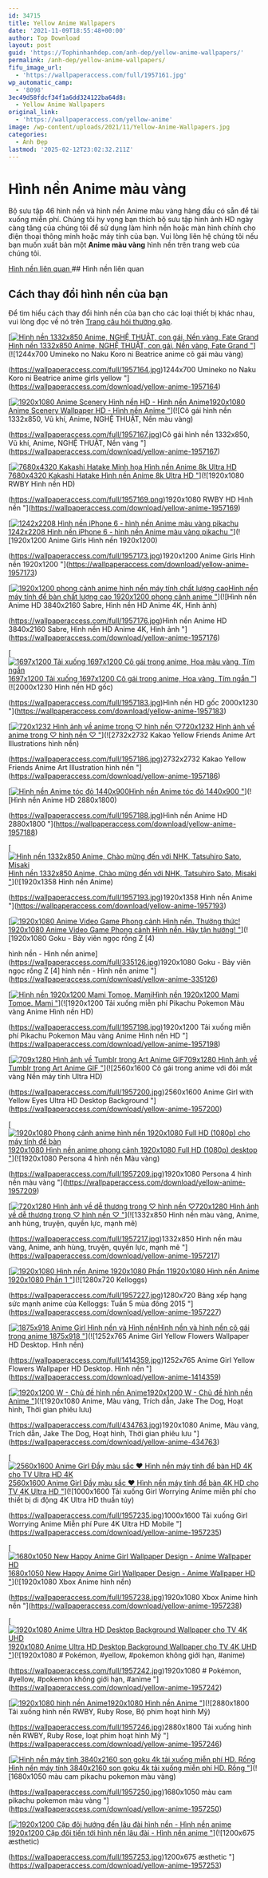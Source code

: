 ```yaml
---
id: 34715
title: Yellow Anime Wallpapers
date: '2021-11-09T18:55:48+00:00'
author: Top Download
layout: post
guid: 'https://Tophinhanhdep.com/anh-dep/yellow-anime-wallpapers/'
permalink: /anh-dep/yellow-anime-wallpapers/
fifu_image_url:
  - 'https://wallpaperaccess.com/full/1957161.jpg'
wp_automatic_camp:
  - '8098'
3ec49d58fdcf34f1a6dd324122ba64d8:
  - Yellow Anime Wallpapers
original_link:
  - 'https://wallpaperaccess.com/yellow-anime'
image: /wp-content/uploads/2021/11/Yellow-Anime-Wallpapers.jpg
categories:
  - Ảnh Đẹp
lastmod: '2025-02-12T23:02:32.211Z'
---
```

# Hình nền Anime màu vàng

Bộ sưu tập 46 hình nền và hình nền Anime màu vàng hàng đầu có sẵn để tải xuống miễn phí. Chúng tôi hy vọng bạn thích bộ sưu tập hình ảnh HD ngày càng tăng của chúng tôi để sử dụng làm hình nền hoặc màn hình chính cho điện thoại thông minh hoặc máy tính của bạn. Vui lòng liên hệ chúng tôi nếu bạn muốn xuất bản một **Anime màu vàng** hình nền trên trang web của chúng tôi.

[Hình nền liên quan ](#related) ## Hình nền liên quan

## Cách thay đổi hình nền của bạn

Để tìm hiểu cách thay đổi hình nền của bạn cho các loại thiết bị khác nhau, vui lòng đọc về nó trên [Trang câu hỏi thường gặp](https://tophinhanhdep.com/faq/).

  
[[![Hình nền 1332x850 Anime, NGHỆ THUẬT, con gái, Nền vàng, Fate Grand](https://wallpaperaccess.com/full/1957161.jpg)Hình nền 1332x850 Anime, NGHỆ THUẬT, con gái, Nền vàng, Fate Grand "](https://wallpaperaccess.com/download/yellow-anime-1957161)](![1244x700 Umineko no Naku Koro ni Beatrice anime cô gái màu vàng)

(https://wallpaperaccess.com/full/1957164.jpg)1244x700 Umineko no Naku Koro ni Beatrice anime girls yellow "](https://wallpaperaccess.com/download/yellow-anime-1957164)

[[![1920x1080 Anime Scenery Hình nền HD - Hình nền Anime](https://wallpaperaccess.com/full/1957165.jpg)1920x1080 Anime Scenery Wallpaper HD - Hình nền Anime "](https://wallpaperaccess.com/download/yellow-anime-1957165)](![Cô gái hình nền 1332x850, Vũ khí, Anime, NGHỆ THUẬT, Nền màu vàng)

(https://wallpaperaccess.com/full/1957167.jpg)Cô gái hình nền 1332x850, Vũ khí, Anime, NGHỆ THUẬT, Nền vàng "](https://wallpaperaccess.com/download/yellow-anime-1957167)

[[![7680x4320 Kakashi Hatake Minh họa Hình nền Anime 8k Ultra HD](https://wallpaperaccess.com/full/1625494.jpg)7680x4320 Kakashi Hatake Hình nền Anime 8k Ultra HD "](https://wallpaperaccess.com/download/yellow-anime-1625494)](![1920x1080 RWBY Hình nền HD)

(https://wallpaperaccess.com/full/1957169.png)1920x1080 RWBY HD Hình nền "](https://wallpaperaccess.com/download/yellow-anime-1957169)

[[![1242x2208 Hình nền iPhone 6 - hình nền Anime màu vàng pikachu](https://wallpaperaccess.com/full/1846693.jpg)1242x2208 Hình nền iPhone 6 - hình nền Anime màu vàng pikachu "](https://wallpaperaccess.com/download/yellow-anime-1846693)](![1920x1200 Anime Girls Hình nền 1920x1200)

(https://wallpaperaccess.com/full/1957173.jpg)1920x1200 Anime Girls Hình nền 1920x1200 "](https://wallpaperaccess.com/download/yellow-anime-1957173)

[[![1920x1200 phong cảnh anime hình nền máy tính chất lượng cao](https://wallpaperaccess.com/full/1957175.jpg)Hình nền máy tính để bàn chất lượng cao 1920x1200 phong cảnh anime "](https://wallpaperaccess.com/download/yellow-anime-1957175)](![Hình nền Anime HD 3840x2160 Sabre, Hình nền HD Anime 4K, Hình ảnh)

(https://wallpaperaccess.com/full/1957176.jpg)Hình nền Anime HD 3840x2160 Sabre, Hình nền HD Anime 4K, Hình ảnh "](https://wallpaperaccess.com/download/yellow-anime-1957176)

[[![1697x1200 Tải xuống 1697x1200 Cô gái trong anime, Hoa màu vàng, Tím ngắn](https://wallpaperaccess.com/full/1957181.jpg)1697x1200 Tải xuống 1697x1200 Cô gái trong anime, Hoa vàng, Tím ngắn "](https://wallpaperaccess.com/download/yellow-anime-1957181)](![2000x1230 Hình nền HD gốc)

(https://wallpaperaccess.com/full/1957183.jpg)Hình nền HD gốc 2000x1230 "](https://wallpaperaccess.com/download/yellow-anime-1957183)

[[![720x1232 Hình ảnh về anime trong ♡ hình nền ♡](https://wallpaperaccess.com/full/1957185.jpg)720x1232 Hình ảnh về anime trong ♡ hình nền ♡ "](https://wallpaperaccess.com/download/yellow-anime-1957185)](![2732x2732 Kakao Yellow Friends Anime Art Illustrations hình nền)

(https://wallpaperaccess.com/full/1957186.jpg)2732x2732 Kakao Yellow Friends Anime Art Illustration hình nền "](https://wallpaperaccess.com/download/yellow-anime-1957186)

[[![Hình nền Anime tóc đỏ 1440x900](https://wallpaperaccess.com/full/1957187.jpg)Hình nền Anime tóc đỏ 1440x900 "](https://wallpaperaccess.com/download/yellow-anime-1957187)](![Hình nền Anime HD 2880x1800)

(https://wallpaperaccess.com/full/1957188.jpg)Hình nền Anime HD 2880x1800 "](https://wallpaperaccess.com/download/yellow-anime-1957188)

[[![Hình nền 1332x850 Anime, Chào mừng đến với NHK, Tatsuhiro Sato, Misaki](https://wallpaperaccess.com/full/1957192.jpg)Hình nền 1332x850 Anime, Chào mừng đến với NHK, Tatsuhiro Sato, Misaki "](https://wallpaperaccess.com/download/yellow-anime-1957192)](![1920x1358 Hình nền Anime)

(https://wallpaperaccess.com/full/1957193.jpg)1920x1358 Hình nền Anime "](https://wallpaperaccess.com/download/yellow-anime-1957193)

[[![1920x1080 Anime Video Game Phong cảnh Hình nền.  Thưởng thức!](https://wallpaperaccess.com/full/1957194.jpg)1920x1080 Anime Video Game Phong cảnh Hình nền. Hãy tận hưởng! "](https://wallpaperaccess.com/download/yellow-anime-1957194)](![1920x1080 Goku - Bảy viên ngọc rồng Z [4)

 hình nền - Hình nền anime](https://wallpaperaccess.com/full/335126.jpg)1920x1080 Goku - Bảy viên ngọc rồng Z \[4\] hình nền - Hình nền anime "](https://wallpaperaccess.com/download/yellow-anime-335126)

[[![Hình nền 1920x1200 Mami Tomoe.  Mami](https://wallpaperaccess.com/full/1957196.jpg)Hình nền 1920x1200 Mami Tomoe. Mami "](https://wallpaperaccess.com/download/yellow-anime-1957196)](![1920x1200 Tải xuống miễn phí Pikachu Pokemon Màu vàng Anime Hình nền HD)

(https://wallpaperaccess.com/full/1957198.jpg)1920x1200 Tải xuống miễn phí Pikachu Pokemon Màu vàng Anime Hình nền HD "](https://wallpaperaccess.com/download/yellow-anime-1957198)

[[![709x1280 Hình ảnh về Tumblr trong Art Anime GIF](https://wallpaperaccess.com/full/1957199.jpg)709x1280 Hình ảnh về Tumblr trong Art Anime GIF "](https://wallpaperaccess.com/download/yellow-anime-1957199)](![2560x1600 Cô gái trong anime với đôi mắt vàng Nền máy tính Ultra HD)

(https://wallpaperaccess.com/full/1957200.jpg)2560x1600 Anime Girl with Yellow Eyes Ultra HD Desktop Background "](https://wallpaperaccess.com/download/yellow-anime-1957200)

[[![1920x1080 Phong cảnh anime hình nền 1920x1080 Full HD (1080p) cho máy tính để bàn](https://wallpaperaccess.com/full/1957202.jpg)1920x1080 Hình nền anime phong cảnh 1920x1080 Full HD (1080p) desktop "](https://wallpaperaccess.com/download/yellow-anime-1957202)](![1920x1080 Persona 4 hình nền Màu vàng)

(https://wallpaperaccess.com/full/1957209.jpg)1920x1080 Persona 4 hình nền màu vàng "](https://wallpaperaccess.com/download/yellow-anime-1957209)

[[![720x1280 Hình ảnh về dễ thương trong ♡ hình nền ♡](https://wallpaperaccess.com/full/1957215.jpg)720x1280 Hình ảnh về dễ thương trong ♡ hình nền ♡ "](https://wallpaperaccess.com/download/yellow-anime-1957215)](![1332x850 Hình nền màu vàng, Anime, anh hùng, truyện, quyền lực, mạnh mẽ)

(https://wallpaperaccess.com/full/1957217.jpg)1332x850 Hình nền màu vàng, Anime, anh hùng, truyện, quyền lực, mạnh mẽ "](https://wallpaperaccess.com/download/yellow-anime-1957217)

[[![1920x1080 Hình nền Anime 1920x1080 Phần 1](https://wallpaperaccess.com/full/87466.jpg)1920x1080 Hình nền Anime 1920x1080 Phần 1 "](https://wallpaperaccess.com/download/yellow-anime-87466)](![1280x720 Kelloggs)

(https://wallpaperaccess.com/full/1957227.jpg)1280x720 Bảng xếp hạng sức mạnh anime của Kelloggs: Tuần 5 mùa đông 2015 "](https://wallpaperaccess.com/download/yellow-anime-1957227)

[[![1875x918 Anime Girl Hình nền và Hình nền](https://wallpaperaccess.com/full/1957230.jpg)Hình nền và hình nền cô gái trong anime 1875x918 "](https://wallpaperaccess.com/download/yellow-anime-1957230)](![1252x765 Anime Girl Yellow Flowers Wallpaper HD Desktop.  Hình nền)

(https://wallpaperaccess.com/full/1414359.jpg)1252x765 Anime Girl Yellow Flowers Wallpaper HD Desktop. Hình nền "](https://wallpaperaccess.com/download/yellow-anime-1414359)

[[![1920x1200 W - Chủ đề hình nền Anime](https://wallpaperaccess.com/full/1957233.jpg)1920x1200 W - Chủ đề hình nền Anime "](https://wallpaperaccess.com/download/yellow-anime-1957233)](![1920x1080 Anime, Màu vàng, Trích dẫn, Jake The Dog, Hoạt hình, Thời gian phiêu lưu)

(https://wallpaperaccess.com/full/434763.jpg)1920x1080 Anime, Màu vàng, Trích dẫn, Jake The Dog, Hoạt hình, Thời gian phiêu lưu "](https://wallpaperaccess.com/download/yellow-anime-434763)

[[![2560x1600 Anime Girl Đầy màu sắc ❤ Hình nền máy tính để bàn HD 4K cho TV Ultra HD 4K](https://wallpaperaccess.com/full/168572.jpg)2560x1600 Anime Girl Đầy màu sắc ❤ Hình nền máy tính để bàn 4K HD cho TV 4K Ultra HD "](https://wallpaperaccess.com/download/yellow-anime-168572)](![1000x1600 Tải xuống Girl Worrying Anime miễn phí cho thiết bị di động 4K Ultra HD thuần túy)

(https://wallpaperaccess.com/full/1957235.jpg)1000x1600 Tải xuống Girl Worrying Anime Miễn phí Pure 4K Ultra HD Mobile "](https://wallpaperaccess.com/download/yellow-anime-1957235)

[[![1680x1050 New Happy Anime Girl Wallpaper Design - Anime Wallpaper HD](https://wallpaperaccess.com/full/120817.jpg)1680x1050 New Happy Anime Girl Wallpaper Design - Anime Wallpaper HD "](https://wallpaperaccess.com/download/yellow-anime-120817)](![1920x1080 Xbox Anime hình nền)

(https://wallpaperaccess.com/full/1957238.jpg)1920x1080 Xbox Anime hình nền "](https://wallpaperaccess.com/download/yellow-anime-1957238)

[[![1920x1080 Anime Ultra HD Desktop Background Wallpaper cho TV 4K UHD](https://wallpaperaccess.com/full/1957239.jpg)1920x1080 Anime Ultra HD Desktop Background Wallpaper cho TV 4K UHD "](https://wallpaperaccess.com/download/yellow-anime-1957239)](![1920x1080 # Pokémon, #yellow, #pokemon không giới hạn, #anime)

(https://wallpaperaccess.com/full/1957242.jpg)1920x1080 # Pokémon, #yellow, #pokemon không giới hạn, #anime "](https://wallpaperaccess.com/download/yellow-anime-1957242)

[[![1920x1080 hình nền Anime](https://wallpaperaccess.com/full/1957244.jpg)1920x1080 Hình nền Anime "](https://wallpaperaccess.com/download/yellow-anime-1957244)](![2880x1800 Tải xuống hình nền RWBY, Ruby Rose, Bộ phim hoạt hình Mỹ)

(https://wallpaperaccess.com/full/1957246.jpg)2880x1800 Tải xuống hình nền RWBY, Ruby Rose, loạt phim hoạt hình Mỹ "](https://wallpaperaccess.com/download/yellow-anime-1957246)

[[![Hình nền máy tính 3840x2160 son goku 4k tải xuống miễn phí HD.  Rồng](https://wallpaperaccess.com/full/1957248.jpg)Hình nền máy tính 3840x2160 son goku 4k tải xuống miễn phí HD. Rồng "](https://wallpaperaccess.com/download/yellow-anime-1957248)](![1680x1050 màu cam pikachu pokemon màu vàng)

(https://wallpaperaccess.com/full/1957250.jpg)1680x1050 màu cam pikachu pokemon màu vàng "](https://wallpaperaccess.com/download/yellow-anime-1957250)

[[![1920x1200 Cặp đôi hướng đến lâu đài hình nền - Hình nền anime](https://wallpaperaccess.com/full/1957252.jpg)1920x1200 Cặp đôi tiến tới hình nền lâu đài - Hình nền anime "](https://wallpaperaccess.com/download/yellow-anime-1957252)](![1200x675 æsthetic)

(https://wallpaperaccess.com/full/1957253.jpg)1200x675 æsthetic "](https://wallpaperaccess.com/download/yellow-anime-1957253)
